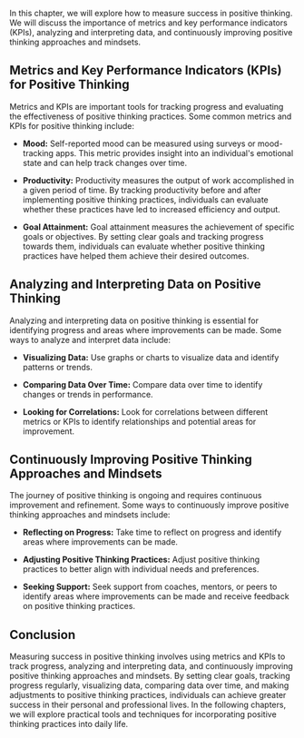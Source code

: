 
In this chapter, we will explore how to measure success in positive thinking. We will discuss the importance of metrics and key performance indicators (KPIs), analyzing and interpreting data, and continuously improving positive thinking approaches and mindsets.

Metrics and Key Performance Indicators (KPIs) for Positive Thinking
-------------------------------------------------------------------

Metrics and KPIs are important tools for tracking progress and evaluating the effectiveness of positive thinking practices. Some common metrics and KPIs for positive thinking include:

* **Mood:** Self-reported mood can be measured using surveys or mood-tracking apps. This metric provides insight into an individual's emotional state and can help track changes over time.

* **Productivity:** Productivity measures the output of work accomplished in a given period of time. By tracking productivity before and after implementing positive thinking practices, individuals can evaluate whether these practices have led to increased efficiency and output.

* **Goal Attainment:** Goal attainment measures the achievement of specific goals or objectives. By setting clear goals and tracking progress towards them, individuals can evaluate whether positive thinking practices have helped them achieve their desired outcomes.

Analyzing and Interpreting Data on Positive Thinking
----------------------------------------------------

Analyzing and interpreting data on positive thinking is essential for identifying progress and areas where improvements can be made. Some ways to analyze and interpret data include:

* **Visualizing Data:** Use graphs or charts to visualize data and identify patterns or trends.

* **Comparing Data Over Time:** Compare data over time to identify changes or trends in performance.

* **Looking for Correlations:** Look for correlations between different metrics or KPIs to identify relationships and potential areas for improvement.

Continuously Improving Positive Thinking Approaches and Mindsets
----------------------------------------------------------------

The journey of positive thinking is ongoing and requires continuous improvement and refinement. Some ways to continuously improve positive thinking approaches and mindsets include:

* **Reflecting on Progress:** Take time to reflect on progress and identify areas where improvements can be made.

* **Adjusting Positive Thinking Practices:** Adjust positive thinking practices to better align with individual needs and preferences.

* **Seeking Support:** Seek support from coaches, mentors, or peers to identify areas where improvements can be made and receive feedback on positive thinking practices.

Conclusion
----------

Measuring success in positive thinking involves using metrics and KPIs to track progress, analyzing and interpreting data, and continuously improving positive thinking approaches and mindsets. By setting clear goals, tracking progress regularly, visualizing data, comparing data over time, and making adjustments to positive thinking practices, individuals can achieve greater success in their personal and professional lives. In the following chapters, we will explore practical tools and techniques for incorporating positive thinking practices into daily life.
